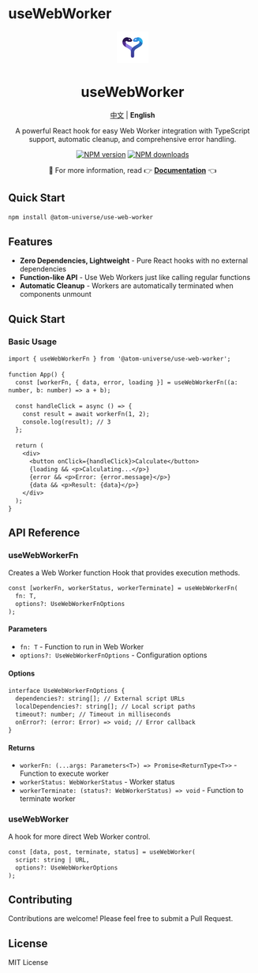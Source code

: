 # useWebWorker

<div align="center">
  <img src="assets/uww_128.svg" alt="useWebWorker Logo" width="64" height="64" />
  <h1>useWebWorker</h1>
  <p>
    <a href="README_CN.md">中文</a> | <strong>English</strong>
  </p>
  <p>A powerful React hook for easy Web Worker integration with TypeScript support, automatic cleanup, and comprehensive error handling.</p>
  
  [![NPM version](https://img.shields.io/npm/v/@atom-universe/use-web-worker.svg?style=flat)](https://npmjs.com/package/@atom-universe/use-web-worker)
  [![NPM downloads](http://img.shields.io/npm/dm/@atom-universe/use-web-worker.svg?style=flat)](https://npmjs.com/package/@atom-universe/use-web-worker)
  
  <p>
    📖 For more information, read 👉
    <strong><a href="https://use-web-worker-docs.vercel.app/">Documentation</a></strong> 👈
  </p>
</div>

## Quick Start

```bash
npm install @atom-universe/use-web-worker
```

## Features

- **Zero Dependencies, Lightweight** - Pure React hooks with no external dependencies
- **Function-like API** - Use Web Workers just like calling regular functions
- **Automatic Cleanup** - Workers are automatically terminated when components unmount

## Quick Start

### Basic Usage

```tsx
import { useWebWorkerFn } from '@atom-universe/use-web-worker';

function App() {
  const [workerFn, { data, error, loading }] = useWebWorkerFn((a: number, b: number) => a + b);

  const handleClick = async () => {
    const result = await workerFn(1, 2);
    console.log(result); // 3
  };

  return (
    <div>
      <button onClick={handleClick}>Calculate</button>
      {loading && <p>Calculating...</p>}
      {error && <p>Error: {error.message}</p>}
      {data && <p>Result: {data}</p>}
    </div>
  );
}
```

## API Reference

### useWebWorkerFn

Creates a Web Worker function Hook that provides execution methods.

```tsx
const [workerFn, workerStatus, workerTerminate] = useWebWorkerFn(
  fn: T,
  options?: UseWebWorkerFnOptions
);
```

#### Parameters

- `fn: T` - Function to run in Web Worker
- `options?: UseWebWorkerFnOptions` - Configuration options

#### Options

```tsx
interface UseWebWorkerFnOptions {
  dependencies?: string[]; // External script URLs
  localDependencies?: string[]; // Local script paths
  timeout?: number; // Timeout in milliseconds
  onError?: (error: Error) => void; // Error callback
}
```

#### Returns

- `workerFn: (...args: Parameters<T>) => Promise<ReturnType<T>>` - Function to execute worker
- `workerStatus: WebWorkerStatus` - Worker status
- `workerTerminate: (status?: WebWorkerStatus) => void` - Function to terminate worker

### useWebWorker

A hook for more direct Web Worker control.

```tsx
const [data, post, terminate, status] = useWebWorker(
  script: string | URL,
  options?: UseWebWorkerOptions
);
```

## Contributing

Contributions are welcome! Please feel free to submit a Pull Request.

## License

MIT License
